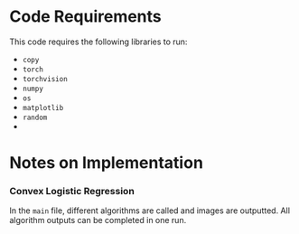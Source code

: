 # Code Requirements
This code requires the following libraries to run:  
- `copy`  
- `torch`  
- `torchvision`  
- `numpy`  
- `os`  
- `matplotlib`  
- `random`
- 
# Notes on Implementation
### Convex Logistic Regression
In the `main` file, different algorithms are called and images are outputted. All algorithm outputs can be completed in one run.
